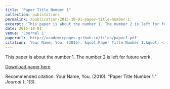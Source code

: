 ```yaml
---
title: "Paper Title Number 1"
collection: publications
permalink: /publication/2015-10-01-paper-title-number-1
excerpt: 'This paper is about the number 1. The number 2 is left for future work.'
date: 2015-10-01
venue: 'Journal 1'
paperurl: 'http://academicpages.github.io/files/paper1.pdf'
citation: 'Your Name, You. (2015). &quot;Paper Title Number 1.&quot; <i>Journal 1</i>. 1(3).'
---
```

This paper is about the number 1. The number 2 is left for future work.

[Download paper here](http://academicpages.github.io/files/paper1.pdf)

Recommended citation: Your Name, You. (2010). "Paper Title Number 1." <i>Journal 1</i>. 1(3).
